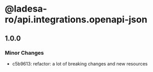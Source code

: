 # @ladesa-ro/api.integrations.openapi-json

## 1.0.0

### Minor Changes

- c5b9613: refactor: a lot of breaking changes and new resources
